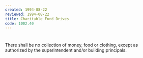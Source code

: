 ```yaml
---
created: 1994-08-22
reviewed: 1994-08-22
title: Charitable Fund Drives
code: 1002.40
---
```


#  

There shall be no collection of money, food or clothing, except as authorized by the superintendent and/or building principals.
